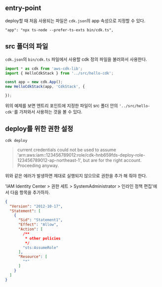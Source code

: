 ## entry-point

deploy할 때 처음 사용되는 파일은 `cdk.json`의 app 속성으로 지정할 수 있다.

```
"app": "npx ts-node --prefer-ts-exts bin/cdk.ts",
```

## src 폴더의 파일

`cdk.json`의 `bin/cdk.ts` 파일에서 사용할 cdk 정의 파일을 불러와서 사용한다.

```ts
import * as cdk from 'aws-cdk-lib';
import { HelloCdkStack } from '../src/hello-cdk';

const app = new cdk.App();
new HelloCdkStack(app, 'CdkStack', {

});
```

위의 예제를 보면 엔트리 포인트에 지정한 파일이 src 폴더 안의 `'../src/hello-cdk'`를 가져와서 사용하는 것을 볼 수 있다.

## deploy를 위한 권한 설정

```
cdk deploy
```

> current credentials could not be used to assume 'arn:aws:iam::123456789012:role/cdk-hnb659fds-deploy-role-123456789012-ap-northeast-1', but are for the right account. Proceeding anyway.

위와 같은 에러가 발생하면 제대로 실행되지 않으므로 권한을 추가 해 줘야 한다.

'IAM Identity Center > 권한 세트 > SystemAdministrator > 인라인 정책 편집'에서 다음 항목을 추가하자.

```json
{
  "Version": "2012-10-17",
  "Statement": [
    {
      "Sid": "Statement1",
      "Effect": "Allow",
      "Action": [
        /**
         * other policies
         */
        "sts:AssumeRole"
      ],
      "Resource": [
        "*"
      ]
    }
  ]
}
```